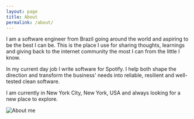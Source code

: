 ```yaml
---
layout: page
title: About
permalink: /about/
---
```


I am a software engineer from Brazil going around the world and aspiring to be the best I can be. This is the place I use for sharing thoughts, learnings and giving back to the internet community the most I can from the little I know.

In my current day job I write software for Spotify. I help both shape the direction and transform the business' needs into reliable, resilient and well-tested clean software.

I am currently in New York City, New York, USA and always looking for a new place to explore.

![About me](../assets/images/aboutMe.gif)